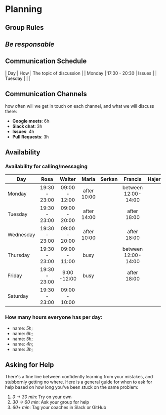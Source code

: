 # Planning

## Group Rules
_Be responsable_
---

## Communication Schedule

| Day | How | The topic of discussion |
| Monday | 17:30 - 20:30 | Issues |
| Tuesday    |     |                         |


## Communication Channels

how often will we get in touch on each channel, and what we will discuss there:

- **Google meets**: 6h
- **Slack chat**: 3h
- **Issues**: 4h
- **Pull Requests**: 3h

## Availability

### Availability for calling/messaging

| Day       |    Rosa     |    Walter    |    Maria     |    Serkan     |        Francis         |    Hajer  |
| --------- | :---------: | :---------: | :---------: | :---------: | :-----------------: | :------------------ |
| Monday    | 19:30 - 23:00| 09:00 - 12:00 | after 10:00 |      | between 12:00-14:00 |                     |
| Tuesday   |   19:30 - 23:00 | 09:00 - 20:00 | after 14:00 |      |     after 18:00     |                     |
| Wednesday | 19:30 - 23:00 | 09:00 - 20:00 | after 10:00 |  |     after 18:00     |                     |
| Thursday  |   19:30 - 23:00  | 09:00 - 11:00 |    busy     |    | between 12:00-14:00 |                     |
| Friday    |  19:30 - 23:00   |   9:00 -12:00   |    busy     |    |     after 18:00     |                     |
| Saturday  | 19:30 - 23:00    |       09:00 - 10:00     |                    |                    |                      |

### How many hours everyone has per day:

- name: _5h_;
- name: _6h_;
- name: _5h_;
- name: _4h_;
- name: _3h_;

## Asking for Help

There's a fine line between confidently learning from your mistakes, and stubbornly getting no where. Here is a general guide for when to ask for help based on how long you've been stuck on the same problem:

1. _0 -> 30 min_: Try on your own
2. _30 -> 60 min_: Ask your group for help
3. _60+ min_: Tag your coaches in Slack or GitHub
